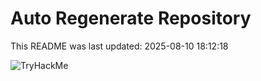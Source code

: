 # Auto Regenerate Repository

This README was last updated: 2025-08-10 18:12:18

 ![TryHackMe](https://tryhackme.com/badge/533634)
